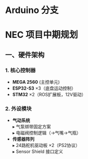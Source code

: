 # Arduino 分支

# NEC 项目中期规划
## 一、硬件架构
### 1. 核心控制器
- **MEGA 2560** (主控单元)  
- **ESP32-S3** ×3（底盘运动控制）  
- **STM32** ×2（ROS扩展板，12V驱动）

### 2. 外设模块
- **气动系统**  
  ▸ 气泵绑带固定方案  
  ▸ 电磁阀控制逻辑（→气嘴→气瓶）  
- **传感器阵列**  
  ▸ 24路舵机驱动板 ×2（PS2协议）  
  ▸ Sensor Shield 接口定义


